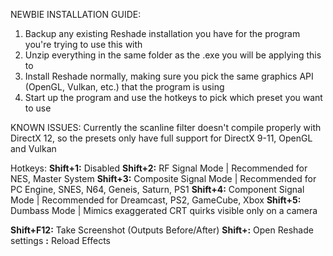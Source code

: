 NEWBIE INSTALLATION GUIDE:
1. Backup any existing Reshade installation you have for the program you're trying to use this with
2. Unzip everything in the same folder as the .exe you will be applying this to
3. Install Reshade normally, making sure you pick the same graphics API (OpenGL, Vulkan, etc.) that the program is using
4. Start up the program and use the hotkeys to pick which preset you want to use

KNOWN ISSUES: Currently the scanline filter doesn't compile properly with DirectX 12, so the presets only have full support for DirectX 9-11, OpenGL and Vulkan

Hotkeys:
**Shift+1:** Disabled
**Shift+2:** RF Signal Mode | Recommended for NES, Master System
**Shift+3:** Composite Signal Mode | Recommended for PC Engine, SNES, N64, Geneis, Saturn, PS1
**Shift+4:** Component Signal Mode | Recommended for Dreamcast, PS2, GameCube, Xbox
**Shift+5:** Dumbass Mode | Mimics exaggerated CRT quirks visible only on a camera

**Shift+F12:** Take Screenshot (Outputs Before/After)
**Shift+\:** Open Reshade settings
**\:** Reload Effects
